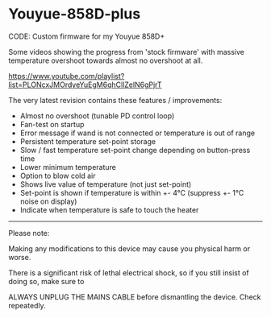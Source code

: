 
Youyue-858D-plus
================

CODE: Custom firmware for my Youyue 858D+

Some videos showing the progress from 'stock firmware' with massive temperature overshoot
towards almost no overshoot at all.

https://www.youtube.com/playlist?list=PLONcxJMOrdyeYuEgM6qhCllZelN6gPjrT


The very latest revision contains these features / improvements:

* Almost no overshoot (tunable PD control loop)
* Fan-test on startup
* Error message if wand is not connected or temperature is out of range
* Persistent temperature set-point storage
* Slow / fast temperature set-point change depending on button-press time
* Lower minimum temperature
* Option to blow cold air
* Shows live value of temperature (not just set-point)
* Set-point is shown if temperature is within +- 4°C (suppress +- 1°C noise on display)
* Indicate when temperature is safe to touch the heater


---

Please note: 

Making any modifications to this device may cause you physical harm or worse.

There is a significant risk of lethal electrical shock, so if you still insist of doing so, make sure to

ALWAYS UNPLUG THE MAINS CABLE before dismantling the device. Check repeatedly.

